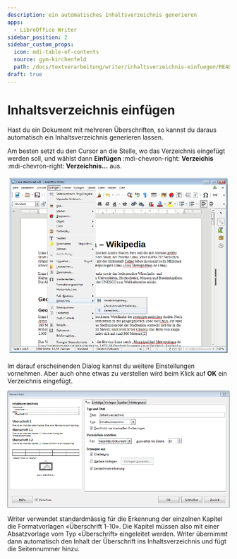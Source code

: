 ```yaml
---
description: ein automatisches Inhaltsverzeichnis generieren
apps:
  - LibreOffice Writer
sidebar_position: 2
sidebar_custom_props:
  icon: mdi-table-of-contents
  source: gym-kirchenfeld
  path: /docs/textverarbeitung/writer/inhaltsverzeichnis-einfuegen/README.md
draft: true
---
```


# Inhaltsverzeichnis einfügen



Hast du ein Dokument mit mehreren Überschriften, so kannst du daraus automatisch ein Inhaltsverzeichnis generieren lassen.

Am besten setzt du den Cursor an die Stelle, wo das Verzeichnis eingefügt werden soll, und wählst dann __Einfügen__ :mdi-chevron-right: __Verzeichis__ :mdi-chevron-right: __Verzeichnis…__ aus.

![Inhaltsverzeichnis einfügen](./images/inhaltsverzeichnis-einfuegen.lo.png)

Im darauf erscheinenden Dialog kannst du weitere Einstellungen vornehmen. Aber auch ohne etwas zu verstellen wird beim Klick auf __OK__ ein Verzeichnis eingefügt.

![Einstellungen zum Verzeichnis](./images/inhaltsverzeichnis-einfuegen-dialog.lo.png)

Writer verwendet standardmässig für die Erkennung der einzelnen Kapitel die Formatvorlagen «Überschrift 1-10». Die Kapitel müssen also mit einer Absatzvorlage vom Typ «Überschrift» eingeleitet werden. Writer übernimmt dann automatisch den Inhalt der Überschrift ins Inhaltsverzeichnis und fügt die Seitennummer hinzu.
